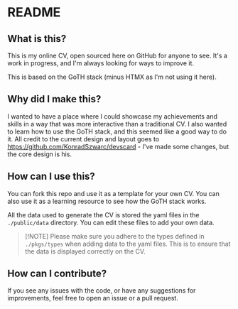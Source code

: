 # README

## What is this?

This is my online CV, open sourced here on GitHub for anyone to see. It's a work in progress, and I'm always looking for ways to improve it.

This is based on the GoTH stack (minus HTMX as I'm not using it here).

## Why did I make this?

I wanted to have a place where I could showcase my achievements and skills in a way that was more interactive than a traditional CV. I also wanted to learn how to use the GoTH stack, and this seemed like a good way to do it. All credit to the current design and layout goes to https://github.com/KonradSzwarc/devscard - I've made some changes, but the core design is his.

## How can I use this?

You can fork this repo and use it as a template for your own CV. You can also use it as a learning resource to see how the GoTH stack works.

All the data used to generate the CV is stored the yaml files in the `./public/data` directory. You can edit these files to add your own data.

> [!NOTE] Please make sure you adhere to the types defined in `./pkgs/types` when adding data to the yaml files. This is to ensure that the data is displayed correctly on the CV.

## How can I contribute?

If you see any issues with the code, or have any suggestions for improvements, feel free to open an issue or a pull request.
